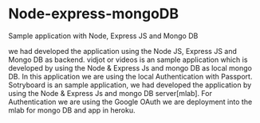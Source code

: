 # Node-express-mongoDB
Sample application with Node, Express JS and Mongo DB

we had developed the application using the Node JS, Express JS and Mongo DB as backend.
vidjot or videos is an sample application which is developed by using the Node & Express Js and mongo DB as local mongo DB. In this application we are using the local Authentication with Passport.
Sotryboard is an sample application, we had developed the application by using the Node & Express Js and mongo DB server[mlab]. For Authentication we are using the Google OAuth
we are deployment into the mlab for mongo DB and app in heroku.
